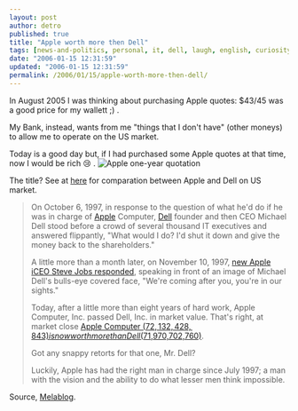 ```yaml
---
layout: post
author: detro
published: true
title: "Apple worth more then Dell"
tags: [news-and-politics, personal, it, dell, laugh, english, curiosity, apple]
date: "2006-01-15 12:31:59"
updated: "2006-01-15 12:31:59"
permalink: /2006/01/15/apple-worth-more-then-dell/
---
```


In August 2005 I was thinking about purchasing Apple quotes: $43/45 was a good price for my wallett ;) .

My Bank, instead, wants from me "things that I don't have" (other moneys) to allow me to operate on the US market.

Today is a good day but, if I had purchased some Apple quotes at that time, now I would be rich :cry: .
<img src="http://charting.nasdaq.com/ext/charts.dll?2-1-14-0-0-512-03NA000000AAPL-&SF:4|5-WD=484-HT=395-" alt="Apple one-year quotation" />

The title?
See at <a target="_new" href="http://macdailynews.com/index.php/weblog/comments/8206/">here</a> for comparation between Apple and Dell on US market.
<blockquote>On October 6, 1997, in response to the question of what he'd do if he was in charge of <a target="_new" href="http://www.apple.com">Apple</a> Computer, <a target="_new" href="http://www.dell.com">Dell</a> founder and then CEO Michael Dell stood before a crowd of several thousand IT executives and answered flippantly, "What would I do? I'd shut it down and give the money back to the shareholders."

A little more than a month later, on November 10, 1997, <a target="_new" href="http://www.pelagius.com/AppleRecon/971111_report.html">new Apple iCEO Steve Jobs responded</a>, speaking in front of an image of Michael Dell's bulls-eye covered face, "We're coming after you, you're in our sights."

Today, after a little more than eight years of hard work, Apple Computer, Inc. passed Dell, Inc. in market value. That's right, at market close <a target="_new" href="http://quotes.nasdaq.com/Quote.dll?symbol=AAPL&symbol=dell&mode=stock&multi.x=26&multi.y=4">Apple Computer ($72,132,428,843) is now worth more than Dell ($71,970,702,760)</a>.

Got any snappy retorts for that one, Mr. Dell?

Luckily, Apple has had the right man in charge since July 1997; a man with the vision and the ability to do what lesser men think impossible.</blockquote>

Source, <a target="_new"  href="http://www.melablog.it/post/1347/apple-vale-piu-di-dell">Melablog</a>.
